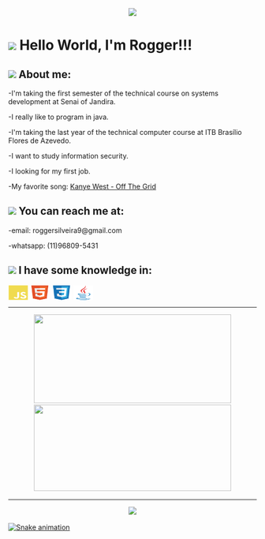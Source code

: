   <div align="center">
      <img src=https://camo.githubusercontent.com/0cb35404e825f4ded1522e6e5bd3023c1555d010c85c3824150af84859aec6f3/68747470733a2f2f63646e622e61727473746174696f6e2e636f6d2f702f6173736574732f696d616765732f696d616765732f3031322f3634342f3730392f6f726967696e616c2f6a616b75622d6b7573796b2d617374726f6e6f6d69612d63762e6769663f31353335383033363931>
  </div>



<h1><img src="https://acegif.com/wp-content/gifs/globe-24.gif" width="30px" > Hello World, I'm Rogger!!!</h1>

<h2><img src="https://freepikpsd.com/media/2019/10/aesthetic-gif-png-10-Free-PNG-Images-Transparent.gif" width="30px"> About me:</h2>
   <p>-I'm taking the first semester of the technical course on systems development at Senai of Jandira.</p>
   <p>-I really like to program in java.</p> 
   <p>-I'm taking the last year of the technical computer course at ITB Brasílio Flores de Azevedo.</p>
   <p>-I want to study information security.</p>
   <p>-I looking for my first job.</p>
   <p>-My favorite song: <a href="https://www.youtube.com/watch?v=EbDMNjT-QpI">Kanye West - Off The Grid</a></p>
<h2><img src="https://i.pinimg.com/originals/f3/c6/e5/f3c6e525a07ef2b1e279f9212e535333.gif" width="30px"> You can reach me at:</h2>
    <p>-email: roggersilveira9@gmail.com</p>
    <p>-whatsapp: (11)96809-5431</p>

<div>
   <h2><img src="https://media2.giphy.com/media/3hoLIVAJYkz6T0Ichp/giphy.gif" width="30px"> I have some knowledge in:</h2>
     <img align="center" height="30" width="40" src="https://raw.githubusercontent.com/devicons/devicon/master/icons/javascript/javascript-plain.svg">
     <img align="center" height="30" width="40" src="https://raw.githubusercontent.com/devicons/devicon/master/icons/html5/html5-original.svg">
     <img align="center" height="30" width="40" src="https://raw.githubusercontent.com/devicons/devicon/master/icons/css3/css3-original.svg">
     <img align="center" height="30" width="40" src="https://github.com/devicons/devicon/blob/master/icons/java/java-original.svg">
</div>

<hr>    
   
<div align="center">
  <a href="https://github.com/RealDoubleG">
  <img height="180cm" width="400em" src="https://github-readme-stats.vercel.app/api?username=RealDoubleG&show_icons=true&theme=jolly&include_all_commits=true&count_private=true"/>
  <img height="175cm" width="400em" src="https://github-readme-stats.vercel.app/api/top-langs/?username=RealDoubleG&layout=compact&langs_count=7&theme=jolly"/>
</div>

<div align>
 
</div>

<hr>

  <div align="center">
      <img src=https://i.pinimg.com/originals/f4/9a/e7/f49ae7d355203e2233b452e0074fa062.gif>
  </div>
   
   ![Snake animation](https://github.com/RealDoubleG/RealDoubleG/blob/output/github-contribution-grid-snake.svg)
  

